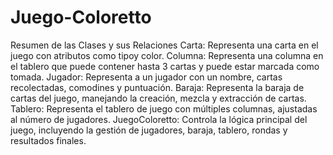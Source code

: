# Juego-Coloretto
Resumen de las Clases y sus Relaciones
Carta: Representa una carta en el juego con atributos como tipoy color.
Columna: Representa una columna en el tablero que puede contener hasta 3 cartas y puede estar marcada como tomada.
Jugador: Representa a un jugador con un nombre, cartas recolectadas, comodines y puntuación.
Baraja: Representa la baraja de cartas del juego, manejando la creación, mezcla y extracción de cartas.
Tablero: Representa el tablero de juego con múltiples columnas, ajustadas al número de jugadores.
JuegoColoretto: Controla la lógica principal del juego, incluyendo la gestión de jugadores, baraja, tablero, rondas y resultados finales.

